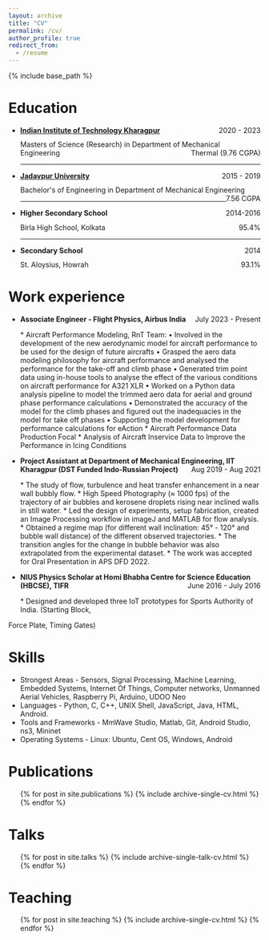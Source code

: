 ```yaml
---
layout: archive
title: "CV"
permalink: /cv/
author_profile: true
redirect_from:
  - /resume
---
```


{% include base_path %}

Education
======
* <p style="margin-bottom: 1em;  margin-top: 1em;"><a href="http://iitkgp.ac.in/"><strong>Indian Institute of Technology Kharagpur </strong></a> <span style="float: right; ">2020 - 2023</span></p><p style="margin-bottom: 0em;  margin-top: -0.2em;">Masters of Science (Research) in Department of Mechanical Engineering <span style="float: right; ">Thermal (9.76 CGPA)</span></p><hr />
* <p style="margin-bottom: 1em;  margin-top: 1em;"><a href="https://nitdgp.ac.in/"> <strong>Jadavpur University </strong></a> <span style="float: right; ">2015 - 2019</span></p><p style="margin-bottom: 0em;  margin-top: -0.2em;">Bachelor's of Engineering in Department of Mechanical Engineering <span style="float: right; ">7.56 CGPA</span></p><hr />
* <p style="margin-bottom: 1em;  margin-top: 1em;"><strong>Higher Secondary School</strong> <span style="float: right; ">2014-2016</span></p><p style="margin-bottom: 0em;  margin-top: -0.2em;">Birla High School, Kolkata <span style="float: right; ">95.4%</span></p><hr />
* <p style="margin-bottom: 1em;  margin-top: 1em;"><strong>Secondary School</strong> <span style="float: right; ">2014</span></p><p style="margin-bottom: 1em;  margin-top: -0.2em;">St. Aloysius, Howrah <span style="float: right; ">93.1%</span></p>

Work experience
======
* <p style="margin-bottom: 1em;  margin-top: 1em;"><strong>Associate Engineer - Flight Physics, Airbus India</strong> <span style="float: right; ">July 2023 - Present</span></p> 
  * Aircraft Performance Modeling, RnT Team:
    • Involved in the development of the new aerodynamic model for aircraft performance to be used for the design of future aircrafts
    • Grasped the aero data modeling philosophy for aircraft performance and analysed the performance for the take-off and climb phase
    • Generated trim point data using in-house tools to analyse the effect of the various conditions on aircraft performance for A321 XLR
    • Worked on a Python data analysis pipeline to model the trimmed aero data for aerial and ground phase performance calculations
    • Demonstrated the accuracy of the model for the climb phases and figured out the inadequacies in the model for take off phases
    • Supporting the model development for performance calculations for eAction
  * Aircraft Performance Data Production Focal
  * Analysis of Aircraft Inservice Data to Improve the Performance in Icing Conditions

* <p style="margin-bottom: 1em;  margin-top: 1em;"><strong>Project Assistant at Department of Mechanical Engineering, IIT Kharagpur (DST Funded Indo-Russian Project) </strong><span style="float: right; "> Aug 2019 - Aug 2021</span></p> 
  * The study of flow, turbulence and heat transfer enhancement in a near wall bubbly flow.
  * High Speed Photography (≈ 1000 fps) of the trajectory of air bubbles and kerosene droplets rising near inclined walls in still water.
  * Led the design of experiments, setup fabrication, created an Image Processing workflow in imageJ and MATLAB for flow analysis.
  * Obtained a regime map (for different wall inclination: 45° - 120° and bubble wall distance) of the different observed trajectories.
  * The transition angles for the change in bubble behavior was also extrapolated from the experimental dataset.
  * The work was accepted for Oral Presentation in APS DFD 2022.


* <p style="margin-bottom: 1em;  margin-top: 1em;"><strong>NIUS Physics Scholar at Homi Bhabha Centre for Science Education (HBCSE), TIFR</strong><span style="float: right; ">  June 
  2016 - July 2016 </span></p> 
  * Designed and developed three IoT prototypes for Sports Authority of India. (Starting Block,
Force Plate, Timing Gates)
  
Skills
======
* Strongest Areas - Sensors, Signal Processing, Machine Learning, Embedded Systems, Internet Of Things, Computer networks, Unmanned Aerial Vehicles, Raspberry Pi, Arduino, UDOO Neo
* Languages - Python, C, C++, UNIX Shell, JavaScript, Java, HTML, Android.
* Tools and Frameworks - MmWave Studio, Matlab, Git, Android Studio, ns3, Mininet
* Operating Systems - Linux: Ubuntu, Cent OS, Windows, Android

Publications
======
  <ul>{% for post in site.publications %}
    {% include archive-single-cv.html %}
  {% endfor %}</ul>
  
Talks
======
  <ul>{% for post in site.talks %}
    {% include archive-single-talk-cv.html %}
  {% endfor %}</ul>
  
Teaching
======
  <ul>{% for post in site.teaching %}
    {% include archive-single-cv.html %}
  {% endfor %}</ul>
<!--   
Service and leadership
======
* Currently signed in to 43 different slack teams -->

